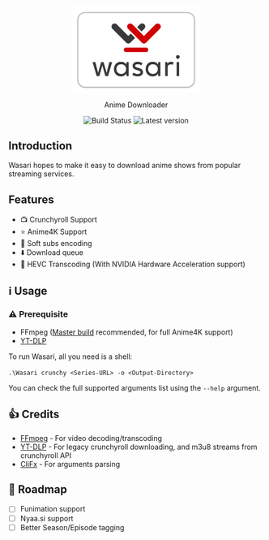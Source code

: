 <p align="center">
  <img width="256" align="center" src="/assets/logo/logo.png">
</p>
<p align="center">
  Anime Downloader
</p>
<p align="center">  
  <a style="text-decoration:none" href="https://github.com/redbaty/Wasari/actions/workflows/dotnet-core.yml">
    <img src="https://img.shields.io/github/workflow/status/redbaty/wasari/.NET%20Core?style=flat-square" alt="Build Status" />
  </a>
  <a style="text-decoration:none" href="https://github.com/redbaty/Wasari/releases">
    <img src="https://img.shields.io/github/release/redbaty/wasari.svg?label=Latest%20version&style=flat-square" alt="Latest version" />
  </a>
</p>

## Introduction

Wasari hopes to make it easy to download anime shows from popular streaming services.

## Features
* :tv: Crunchyroll Support
* :star: Anime4K Support
* :memo: Soft subs encoding
* :arrow_down: Download queue
* :bullettrain_side: HEVC Transcoding (With NVIDIA Hardware Acceleration support)

## :information_source: Usage

### :warning: Prerequisite
* FFmpeg ([Master build](https://github.com/BtbN/FFmpeg-Builds/releases) recommended, for full Anime4K support)
* [YT-DLP](https://github.com/yt-dlp/yt-dlp)

To run Wasari, all you need is a shell:

`.\Wasari crunchy <Series-URL> -o <Output-Directory>`

You can check the full supported arguments list using the `--help` argument.

## :+1: Credits

* [FFmpeg](https://git.ffmpeg.org/ffmpeg.git) - For video decoding/transcoding
* [YT-DLP](https://github.com/yt-dlp/yt-dlp) - For legacy crunchyroll downloading, and m3u8 streams from crunchyroll API
* [CliFx](https://github.com/Tyrrrz/CliFx) - For arguments parsing

## :construction: Roadmap

- [ ] Funimation support
- [ ] Nyaa.si support
- [ ] Better Season/Episode tagging
